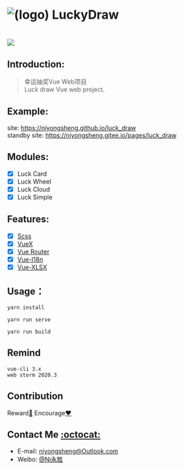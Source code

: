 ![(logo)](https://github.com/niyongsheng/LuckyDraw/blob/master/logo.png?raw=true&width=100&height=100)
LuckyDraw
===
[![](https://img.shields.io/badge/license-MIT-blue.svg)](https://github.com/niyongsheng/LuckyDraw/blob/master/LICENSE)
===

## Introduction:
> 幸运抽奖Vue Web项目<br/>
> Luck draw Vue web project.

## Example:
site: https://niyongsheng.github.io/luck_draw
<br/>
standby site: https://niyongsheng.gitee.io/pages/luck_draw

## Modules:
- [x] Luck Card
- [x] Luck Wheel
- [X] Luck Cloud
- [x] Luck Simple

## Features:
- [x] [Scss](https://sass-lang.com)
- [x] [VueX](https://vuex.vuejs.org)
- [x] [Vue Router](https://router.vuejs.org)
- [x] [Vue-I18n](https://kazupon.github.io/vue-i18n)
- [x] [Vue-XLSX](https://vue-xlsx.netlify.app)

## Usage：
```node
yarn install

yarn run serve

yarn run build
```

## Remind
 `vue-cli 3.x`<br>
 `web storm 2020.3`

## Contribution
Reward[:lollipop:](https://github.com/niyongsheng/niyongsheng.github.io/blob/master/Beg/README.md)  Encourage[:heart:](https://github.com/niyongsheng/vant_app/stargazers)

## Contact Me [:octocat:](https://niyongsheng.github.io)
* E-mail: niyongsheng@Outlook.com
* Weibo: [@Ni永胜](https://weibo.com/u/7317805089)
